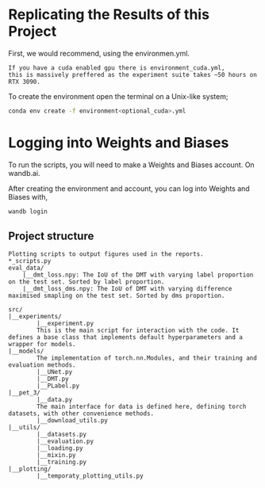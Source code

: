 # Replicating the Results of this Project
First, we would recommend, using the environmen.yml.
```note
If you have a cuda enabled gpu there is environment_cuda.yml,
this is massively preffered as the experiment suite takes ~50 hours on RTX 3090.
```
To create the environment open the terminal on a Unix-like system;
```bash
conda env create -f environment<optional_cuda>.yml
```

# Logging into Weights and Biases
To run the scripts, you will need to make a Weights and Biases account. On 
wandb.ai.

After creating the environment and account, you can log into Weights and Biases with,
```bash
wandb login
```

## Project structure
```
Plotting scripts to output figures used in the reports.
*_scripts.py
eval_data/
    |__dmt_loss.npy: The IoU of the DMT with varying label proportion on the test set. Sorted by label proportion.
    |__dmt_loss_dms.npy: The IoU of DMT with varying difference maximised smapling on the test set. Sorted by dms proportion.

src/
|__experiments/
        |__experiment.py
        This is the main script for interaction with the code. It defines a base class that implements default hyperparameters and a wrapper for models.
|__models/
        The implementation of torch.nn.Modules, and their training and evaluation methods.
        |__UNet.py
        |__DMT.py
        |__PLabel.py
|__pet_3/
        |__data.py
        The main interface for data is defined here, defining torch datasets, with other convenience methods.
        |__download_utils.py
|__utils/
        |__datasets.py
        |__evaluation.py
        |__loading.py
        |__mixin.py
        |__training.py
|__plotting/
        |__temporaty_plotting_utils.py

```

